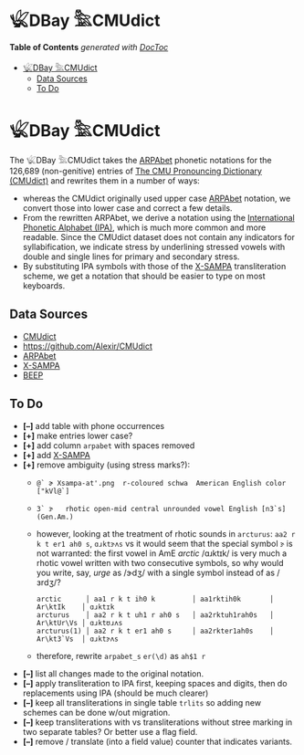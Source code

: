 

# 𓆤DBay 𓅗CMUdict


<!-- START doctoc generated TOC please keep comment here to allow auto update -->
<!-- DON'T EDIT THIS SECTION, INSTEAD RE-RUN doctoc TO UPDATE -->
**Table of Contents**  *generated with [DocToc](https://github.com/thlorenz/doctoc)*

- [𓆤DBay 𓅗CMUdict](#%F0%93%86%A4dbay-%F0%93%85%97cmudict)
  - [Data Sources](#data-sources)
  - [To Do](#to-do)

<!-- END doctoc generated TOC please keep comment here to allow auto update -->


# 𓆤DBay 𓅗CMUdict

The 𓆤DBay 𓅗CMUdict takes the [ARPAbet](https://en.wikipedia.org/wiki/ARPABET) phonetic notations for the
126,689 (non-genitive) entries of [The CMU Pronouncing Dictionary
(CMUdict)](http://www.speech.cs.cmu.edu/cgi-bin/cmudict) and rewrites them in a number of ways:

* whereas the CMUdict originally used upper case [ARPAbet](https://en.wikipedia.org/wiki/ARPABET) notation,
  we convert those into lower case and correct a few details.
* From the rewritten ARPAbet, we derive a notation using the [International Phonetic Alphabet
  (IPA)](https://en.wikipedia.org/wiki/International_Phonetic_Alphabet), which is much more common and more
  readable. Since the CMUdict dataset does not contain any indicators for syllabification, we indicate
  stress by underlining stressed vowels with double and single lines for primary and secondary stress.
* By substituting IPA symbols with those of the [X-SAMPA](https://en.wikipedia.org/wiki/X-SAMPA)
  transliteration scheme, we get a notation that should be easier to type on most keyboards.

## Data Sources

* [CMUdict](http://www.speech.cs.cmu.edu/cgi-bin/cmudict)
* https://github.com/Alexir/CMUdict
* [ARPAbet](https://en.wikipedia.org/wiki/ARPABET)
* [X-SAMPA](https://en.wikipedia.org/wiki/X-SAMPA)
* [BEEP](https://www.openslr.org/14/)

## To Do

* **[–]** add table with phone occurrences
* **[+]** make entries lower case?
* **[+]** add column `arpabet` with spaces removed
* **[+]** add [X-SAMPA](https://en.wikipedia.org/wiki/X-SAMPA)
* **[+]** remove ambiguity (using stress marks?):
  * ```@` ɚ Xsampa-at'.png  r-coloured schwa  American English color ["kVl@`]```
  * ```3` ɝ   rhotic open-mid central unrounded vowel English [n3`s] (Gen.Am.)```
  * however, looking at the treatment of rhotic sounds in `arcturus`: `aa2 r k t er1 ah0 s`, `ɑɹktɝʌs` vs
    it would seem that the special symbol `ɝ` is not warranted: the first vowel in AmE *arctic* /ɑɹktɪk/
    is very much a rhotic vowel written with two consecutive symbols, so why would you write, say, *urge*
    as /ɝdʒ/ with a single symbol instead of as /ɜrdʒ/?

    ```
    arctic      │ aa1 r k t ih0 k         │ aa1rktih0k       │ Ar\ktIk    │ ɑɹktɪk
    arcturus    │ aa2 r k t uh1 r ah0 s   │ aa2rktuh1rah0s   │ Ar\ktUr\Vs │ ɑɹktʊɹʌs
    arcturus(1) │ aa2 r k t er1 ah0 s     │ aa2rkter1ah0s    │ Ar\kt3`Vs  │ ɑɹktɝʌs
    ```

  * therefore, rewrite `arpabet_s` `er(\d)` as `ah$1 r`
* **[–]** list all changes made to the original notation.
* **[–]** apply transliteration to IPA first, keeping spaces and digits, then do replacements using IPA
  (should be much clearer)
* **[–]** keep all transliterations in single table `trlits` so adding new schemes can be done w/out
  migration.
* **[–]** keep transliterations with vs transliterations without stree marking in two separate tables? Or
  better use a flag field.
* **[–]** remove / translate (into a field value) counter that indicates variants.



